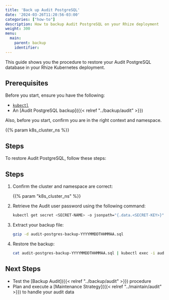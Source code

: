 ```yaml
---
title: 'Back up Audit PostgreSQL'
date: '2024-03-26T11:20:56-03:00'
categories: ["how-to"]
description: How to backup Audit PostgreSQL on your Rhize deployment
weight: 300
menu:
  main:
    parent: backup
    identifier:
---
```


This guide shows you the procedure to restore your Audit PostgreSQL database in your Rhize Kubernetes deployment.

## Prerequisites

Before you start, ensure you have the following:

- [`kubectl`](https://kubernetes.io/docs/tasks/tools/)
- An [Audit PostgreSQL backup]({{< relref "../backup/audit" >}})

Also, before you start, confirm you are in the right context and namespace.

{{% param k8s_cluster_ns %}}

## Steps

To restore Audit PostgreSQL, follow these steps:

## Steps

1. Confirm the cluster and namespace are correct:

    {{% param "k8s_cluster_ns" %}}

1. Retrieve the Audit user password using the following command:

    ```bash
    kubectl get secret <SECRET-NAME> -o jsonpath="{.data.<SECRET-KEY>}" | base64 --decode
    ```

1. Extract your backup file:

    ```bash
    gzip -d audit-postgres-backup-YYYYMMDDTHHMMAA.sql
    ```

1. Restore the backup:
     
     ```bash
     cat audit-postgres-backup-YYYYMMDDTHHMMAA.sql | kubectl exec -i audit-postgres-0 -- psql postgresql://postgres:<DB_PASSWORD>@localhost:5432 -U <DB_USER_NAME>
     ```


## Next Steps

- Test the [Backup Audit]({{< relref "../backup/audit" >}}) procedure 
- Plan and execute a [Maintenance Strategy]({{< relref "../maintain/audit" >}}) to handle your audit data 
